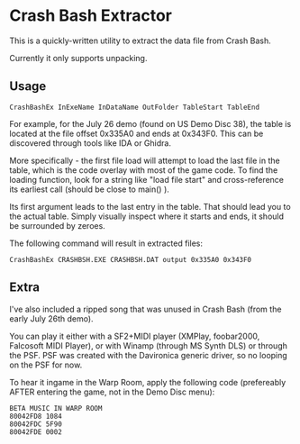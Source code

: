 # Crash Bash Extractor

This is a quickly-written utility to extract the data file from Crash Bash.

Currently it only supports unpacking.

## Usage

```batch
CrashBashEx InExeName InDataName OutFolder TableStart TableEnd
```

For example, for the July 26 demo (found on US Demo Disc 38), the table is located at the file offset 0x335A0 and ends at 0x343F0. This can be discovered through tools like IDA or Ghidra. 

More specifically - the first file load will attempt to load the last file in the table, which is the code overlay with most of the game code. To find the loading function, look for a string like "load file start" and cross-reference its earliest call (should be close to main() ).

Its first argument leads to the last entry in the table. That should lead you to the actual table. Simply visually inspect where it starts and ends, it should be surrounded by zeroes.

The following command will result in extracted files:

```batch
CrashBashEx CRASHBSH.EXE CRASHBSH.DAT output 0x335A0 0x343F0
```

## Extra

I've also included a ripped song that was unused in Crash Bash (from the early July 26th demo).

You can play it either with a SF2+MIDI player (XMPlay, foobar2000, Falcosoft MIDI Player), or with Winamp (through MS Synth DLS) or through the PSF. PSF was created with the Davironica generic driver, so no looping on the PSF for now.

To hear it ingame in the Warp Room, apply the following code (prefereably AFTER entering the game, not in the Demo Disc menu):

```
BETA MUSIC IN WARP ROOM
80042FD8 1084
80042FDC 5F90
80042FDE 0002
```
